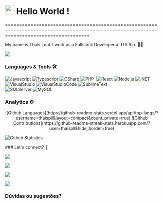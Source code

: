 
<h1><img src="https://emojis.slackmojis.com/emojis/images/1587134085/8661/fast_meow_party.gif?1587134085" width="30"/> Hello World ! </h1>
==========================================================================================================================================


My name is Thais Leal. I work as a Fullstack Developer at ITS Rio.   👩‍💻

![](http://estruyf-github.azurewebsites.net/api/VisitorHit?user=thaispll&repo=thaispll&countColorcountColor)

### Languages & Tools 🛠  
![Javascript](https://img.shields.io/badge/-Javascript-05122A?style=flat&color=green)&nbsp;![Typescript](https://img.shields.io/badge/-Typescript-05122A?style=flat&color=green)&nbsp;![CSharp](https://img.shields.io/badge/-CSharp-05123A?style=flat&color=green)&nbsp;![PHP](https://img.shields.io/badge/-PHP-05122A?style=flat&color=green)&nbsp;
![React](https://img.shields.io/badge/-React-05122A?style=flat&color=orange)&nbsp;![Node.js](https://img.shields.io/badge/-Node.js-05122A?style=flat&color=orange)&nbsp;![.NET](https://img.shields.io/badge/-.NET-05122A?style=flat&color=orange)&nbsp;  
![VisualStudio](https://img.shields.io/badge/-VisualStudio-05122A?style=flat&color=gray)&nbsp;![VisualStudioCode](https://img.shields.io/badge/-VisualStudioCode-05122A?style=flat&color=gray)&nbsp;![SublimeText](https://img.shields.io/badge/-SublimeText-05122A?style=flat&color=gray)&nbsp;  
![SQLServer](https://img.shields.io/badge/-SQLServer-05122A?style=flat&color=yellow)&nbsp;![MySQL](https://img.shields.io/badge/-MySQL-05122A?style=flat&color=yellow)&nbsp;  


### Analytics ⚙️
<p align="center">
![Github Languages](https://github-readme-stats.vercel.app/api/top-langs/?username=thaispll&layout=compact&count_private=true)
![Github Contributions](https://github-readme-streak-stats.herokuapp.com/?user=thaispll&hide_border=true)

![Github Statistics](https://github-readme-stats.vercel.app/api/?username=thaispll&count_private=true&show_icons=true)

</p>
### Let's connect? 🤝 

<p>

<a href="https://www.linkedin.com/in/thais-l-61300095/"><img src="https://img.shields.io/badge/-LinkedIn-0077B5?style=flat&logo=Linkedin&logoColor=white"/></a>

<a href="https://www.instagram.com/thaisdepaula13/"><img src="https://img.shields.io/badge/-Instagram-E4405F?style=flat&logo=instagram&logoColor=white"/></a>

<a href="https://www.facebook.com/Thais.Leal.Dev/"><img src="https://img.shields.io/badge/-Facebook-1877F2?style=flat&logo=facebook&logoColor=white"/></a>

</p>

<p><img src="https://emojis.slackmojis.com/emojis/images/1450319445/46/question.gif?1450319445"/>  <h3>Dúvidas ou sugestões?</h3></p>
